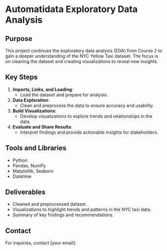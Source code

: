 # Automatidata Exploratory Data Analysis

## Purpose
This project continues the exploratory data analysis (EDA) from Course 2 to gain a deeper understanding of the NYC Yellow Taxi dataset. The focus is on cleaning the dataset and creating visualizations to reveal new insights.

## Key Steps
1. **Imports, Links, and Loading**:
   - Load the dataset and prepare for analysis.
2. **Data Exploration**:
   - Clean and preprocess the data to ensure accuracy and usability.
3. **Build Visualizations**:
   - Develop visualizations to explore trends and relationships in the data.
4. **Evaluate and Share Results**:
   - Interpret findings and provide actionable insights for stakeholders.

## Tools and Libraries
- Python
- Pandas, NumPy
- Matplotlib, Seaborn
- Datetime
  
## Deliverables
- Cleaned and preprocessed dataset.
- Visualizations to highlight trends and patterns in the NYC taxi data.
- Summary of key findings and recommendations.

## Contact
For inquiries, contact [your email].
